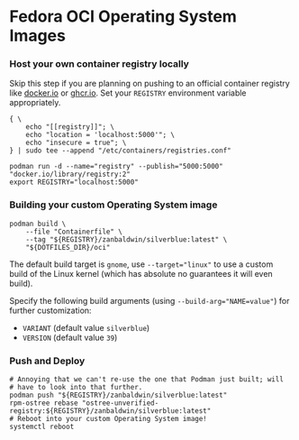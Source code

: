 # Fedora OCI Operating System Images

### Host your own container registry locally
Skip this step if you are planning on pushing to an official container registry
like [docker.io](https://hub.docker.com) or [ghcr.io](https://ghcr.io). Set your
`REGISTRY` environment variable appropriately.

```shell
{ \
    echo "[[registry]]"; \
    echo "location = 'localhost:5000'"; \
    echo "insecure = true"; \
} | sudo tee --append "/etc/containers/registries.conf"

podman run -d --name="registry" --publish="5000:5000" "docker.io/library/registry:2"
export REGISTRY="localhost:5000"
```

### Building your custom Operating System image
```shell
podman build \
    --file "Containerfile" \
    --tag "${REGISTRY}/zanbaldwin/silverblue:latest" \
    "${DOTFILES_DIR}/oci"
```

The default build target is `gnome`, use `--target="linux"` to use a custom build of the
Linux kernel (which has absolute no guarantees it will even build).

Specify the following build arguments (using `--build-arg="NAME=value"`) for
further customization:
- `VARIANT` (default value `silverblue`)
- `VERSION` (default value `39`)

### Push and Deploy
```shell
# Annoying that we can't re-use the one that Podman just built; will
# have to look into that further.
podman push "${REGISTRY}/zanbaldwin/silverblue:latest"
rpm-ostree rebase "ostree-unverified-registry:${REGISTRY}/zanbaldwin/silverblue:latest"
# Reboot into your custom Operating System image!
systemctl reboot
```
